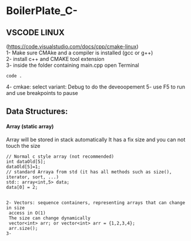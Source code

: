 # BoilerPlate_C-

## VSCODE LINUX  
(https://code.visualstudio.com/docs/cpp/cmake-linux)  
1- Make sure CMAke and a compiler is installed (gcc or g++)  
2- install c++ and CMAKE tool extension  
3- inside the folder containing main.cpp open Terminal 
```
code .
```
4- cmkae: select variant: Debug to do the deveoopement 
5- use F5 to run and use breakpoints to pause 

## Data Structures: 
#### Array (static array) 
Array will be stored in stack automatically
It has a fix size and you can not touch the size  
```
// Normal c style array (not recommended)
int dataOld[5];
dataOld[5]=1;
// standard Arraya from std (it has all methods such as size(), iterator, sort, ...)
std:: array<int,5> data;
data[0] = 2;


2- Vectors: sequence containers, representing arrays that can change in size 
 access in O(1)   
 The size can change dynamically   
 vector<int> arr; or vector<int> arr = {1,2,3,4};   
 arr.size();   
3-  
